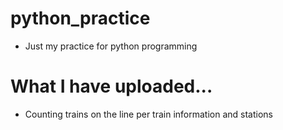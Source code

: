 # python_practice
- Just my practice for python programming

# What I have uploaded...
- Counting trains on the line per train information and stations  
